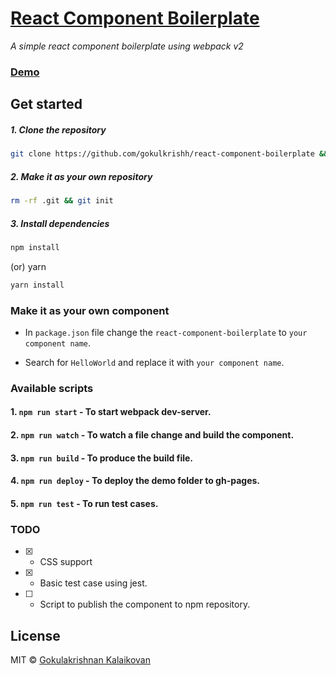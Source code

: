 # [React Component Boilerplate](https://gokulkrishh.github.io/react-component-boilerplate/)

*A simple react component boilerplate using webpack v2*

### [Demo](https://gokulkrishh.github.io/react-component-boilerplate/)

## Get started

##### 1. Clone the repository

```bash
git clone https://github.com/gokulkrishh/react-component-boilerplate && cd react-component-boilerplate
```

##### 2. Make it as your own repository

```bash 
rm -rf .git && git init
```

##### 3. Install dependencies

```bash
npm install
```

(or) yarn

```bash
yarn install
```

### Make it as your own component

- In `package.json` file change the `react-component-boilerplate` to `your component name`.

- Search for `HelloWorld` and replace it with `your component name`.

### Available scripts

#### 1. `npm run start`  - To start webpack dev-server.

#### 2. `npm run watch`  - To watch a file change and build the component.

#### 3. `npm run build`  - To produce the build file.

#### 4. `npm run deploy` - To deploy the demo folder to gh-pages.

#### 5. `npm run test`   - To run test cases.

### TODO

- [x] - CSS support 

- [x] - Basic test case using jest.

- [ ] - Script to publish the component to npm repository.


## License

MIT © [Gokulakrishnan Kalaikovan](https://github.com/gokulkrishh)
